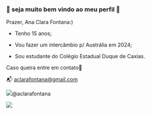 ### 🍉 seja muito bem vindo ao meu perfil 🍉

Prazer, Ana Clara Fontana:)

- Tenho 15 anos;

- Vou fazer um intercâmbio p/ Austrália em 2024;

- Sou estudante do Colégio Estadual Duque de Caxias.
 
Caso queira entre em contato🥲
  
📬 aclarafontana@gmail.com




![](https://img.shields.io/badge/Instagram-E4405F?style=for-the-badge&logo=instagram&logoColor=white)@aclarafontana


![](https://media.tenor.com/SM7bIpcBdFMAAAAC/up-bye.gif)


